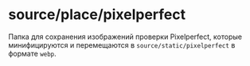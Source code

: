# source/place/pixelperfect

Папка для сохранения изображений проверки Pixelperfect, которые минифицируются и перемещаются в `source/static/pixelperfect` в формате `webp`.
